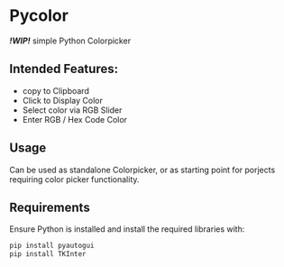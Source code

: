 # Pycolor
***!WIP!***
simple Python Colorpicker

## Intended Features:
- copy to Clipboard
- Click to Display Color
- Select color via RGB Slider
- Enter RGB / Hex Code Color

## Usage

Can be used as standalone Colorpicker,
 or as starting point for porjects requiring color picker functionality.

## Requirements

Ensure Python is installed and install the required libraries with:

```bash
pip install pyautogui
pip install TKInter
